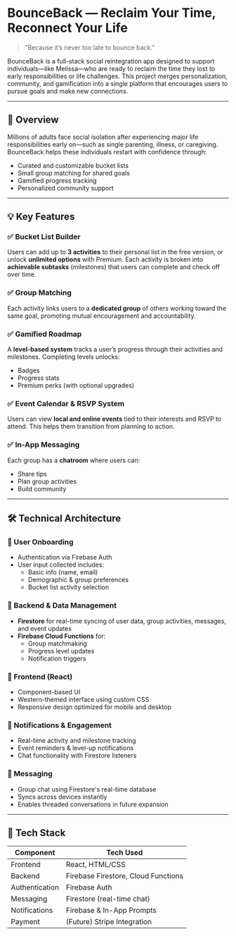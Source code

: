 # BounceBack — Reclaim Your Time, Reconnect Your Life

> "Because it’s never too late to bounce back."

BounceBack is a full-stack social reintegration app designed to support individuals—like Melissa—who are ready to reclaim the time they lost to early responsibilities or life challenges. This project merges personalization, community, and gamification into a single platform that encourages users to pursue goals and make new connections.


---

## 🌟 Overview

Millions of adults face social isolation after experiencing major life responsibilities early on—such as single parenting, illness, or caregiving. BounceBack helps these individuals restart with confidence through:

- Curated and customizable bucket lists
- Small group matching for shared goals
- Gamified progress tracking
- Personalized community support

---

## 💡 Key Features

### ✅ Bucket List Builder
Users can add up to **3 activities** to their personal list in the free version, or unlock **unlimited options** with Premium. Each activity is broken into **achievable subtasks** (milestones) that users can complete and check off over time.

### ✅ Group Matching
Each activity links users to a **dedicated group** of others working toward the same goal, promoting mutual encouragement and accountability.

### ✅ Gamified Roadmap
A **level-based system** tracks a user’s progress through their activities and milestones. Completing levels unlocks:
- Badges
- Progress stats
- Premium perks (with optional upgrades)

### ✅ Event Calendar & RSVP System
Users can view **local and online events** tied to their interests and RSVP to attend. This helps them transition from planning to action.

### ✅ In-App Messaging
Each group has a **chatroom** where users can:
- Share tips
- Plan group activities
- Build community

---

## 🛠️ Technical Architecture

### 🔐 User Onboarding
- Authentication via Firebase Auth
- User input collected includes:
  - Basic info (name, email)
  - Demographic & group preferences
  - Bucket list activity selection

### 🧠 Backend & Data Management
- **Firestore** for real-time syncing of user data, group activities, messages, and event updates
- **Firebase Cloud Functions** for:
  - Group matchmaking
  - Progress level updates
  - Notification triggers

### 📱 Frontend (React)
- Component-based UI
- Western-themed interface using custom CSS
- Responsive design optimized for mobile and desktop

### 📲 Notifications & Engagement
- Real-time activity and milestone tracking
- Event reminders & level-up notifications
- Chat functionality with Firestore listeners

### 💬 Messaging
- Group chat using Firestore's real-time database
- Syncs across devices instantly
- Enables threaded conversations in future expansion

---

## 📌 Tech Stack

| Component       | Tech Used                     |
|----------------|-------------------------------|
| Frontend        | React, HTML/CSS               |
| Backend         | Firebase Firestore, Cloud Functions |
| Authentication  | Firebase Auth                 |
| Messaging       | Firestore (real-time chat)    |
| Notifications   | Firebase & In-App Prompts     |
| Payment         | (Future) Stripe Integration   |

